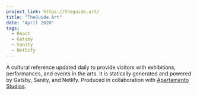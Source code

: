 ```yaml
---
project_link: https://theguide.art/
title: "TheGuide.Art"
date: "April 2020"
tags:
  - React
  - Gatsby
  - Sanity
  - Netlify
---
```


A cultural reference updated daily to provide visitors with exhibitions, performances, and events in the arts. It is statically generated and powered by Gatsby, Sanity, and Netlify. Produced in collaboration with [Apartamento Studios][as].

[as]: https://apartamentostudios.com/

